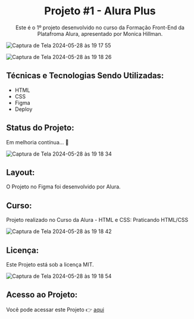 <h1 align="center">Projeto #1 - Alura Plus</h1>

<p align="center">Este é o 1º projeto desenvolvido no curso da Formação Front-End da Platafroma Alura, apresentado por Monica Hillman.</p>

![Captura de Tela 2024-05-28 às 19 17 55](https://github.com/paulateshima/aluraplus/assets/170154538/cf4c0e77-3b21-4c2a-846e-7155b74afab2)

![Captura de Tela 2024-05-28 às 19 18 26](https://github.com/paulateshima/aluraplus/assets/170154538/87fcf6ba-704e-468d-887a-871927621491)

## Técnicas e Tecnologias Sendo Utilizadas: 

* HTML
* CSS
* Figma
* Deploy

## Status do Projeto:

Em melhoria contínua... 👏

![Captura de Tela 2024-05-28 às 19 18 34](https://github.com/paulateshima/aluraplus/assets/170154538/3359b06e-6d2c-4f0d-9c22-5762bff0dc2c)

## Layout:

O Projeto no Figma foi desenvolvido por Alura.

## Curso:

Projeto realizado no Curso da Alura - HTML e CSS: Praticando HTML/CSS

![Captura de Tela 2024-05-28 às 19 18 42](https://github.com/paulateshima/aluraplus/assets/170154538/13ea51a0-77e4-4965-89c3-d05446420945)

## Licença:

Este Projeto está sob a licença MIT.

![Captura de Tela 2024-05-28 às 19 18 54](https://github.com/paulateshima/aluraplus/assets/170154538/cfd447f4-fafe-4ecf-b24b-3bbb0e112880)

## Acesso ao Projeto:

Você pode acessar este Projeto 👉 [aqui](https://aluraplus-chi-swart.vercel.app/)

